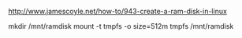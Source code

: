 http://www.jamescoyle.net/how-to/943-create-a-ram-disk-in-linux


mkdir /mnt/ramdisk
mount -t tmpfs -o size=512m tmpfs /mnt/ramdisk
